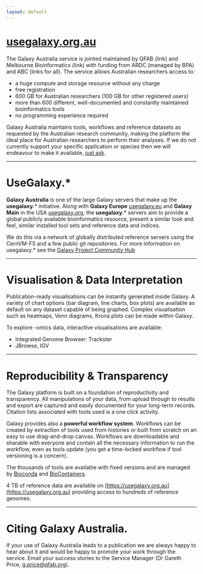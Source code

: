 ```yaml
---
layout: default
---
```


# [usegalaxy.org.au](https://usegalaxy.org.au)

The Galaxy Australia service is jointed maintained by QFAB (link) and Melbourne Bioinformatics (link) with funding from ARDC (managed by BPA) and ABC (links for all). The service allows Australian researchers access to:

* a huge compute and storage resource without any charge
* free registration
* 600 GB for Australian researchers (100 GB for other registered users)
* more than 600 different, well-documented and constantly maintained bioinformatics tools
* no programming experience required

Galaxy Australia maintains tools, workflows and reference datasets as requested by the Australian research community, making the platform the ideal place for Australian researchers to perform their analyses. If we do not currently support your specific application or species then we will endeavour to make it available, [just ask](https://docs.google.com/forms/d/e/1FAIpQLSdXuarvkzFA5kRqoCfO8uiUGAB0PplfR4yvAfpCPSpdMcehmA/viewform).

---

# <i class="fa fa-gears"></i>  UseGalaxy.*

**Galaxy Australia** is one of the large Galaxy servers that make up the **usegalaxy.*** initiative. Along with **Galaxy Europe** [usegalaxy.eu](https://usegalaxy.eu) and **Galaxy Main** in the USA [usegalaxy.org](https://usegalaxy.org), the **usegalaxy.*** servers aim to provide a global publicly available bioinformatics resource, present a similar look and feel, similar installed tool sets and reference data and indices.

We do this via a network of globally distributed reference servers using the CernVM-FS and a few public git repositories. For more information on usegalaxy.* see the [Galaxy Project Community Hub](https://galaxyproject.org/usegalaxy/)

---

# <i class="fa fa-area-chart"></i> Visualisation & Data Interpretation

Publication-ready visualisations can be instantly generated inside Galaxy. A variety of chart options (bar diagram, line charts, box plots) are available as default on any dataset capable of being graphed. Complex visualisation such as heatmaps, Venn diagrams, Krona plots can be made within Galaxy.

To explore -omics data, interactive visualisations are available:

* Integrated Genome Browser: Trackster
* JBrowse, IGV

---

# <i class="fa fa-sitemap"></i> Reproducibility & Transparency

The Galaxy platform is built on a foundation of reproductivity and transparency. All manipulations of your data, from upload through to results and export are captured and easily documented for your long-term records. Citation lists associated with tools used is a one click activity.

Galaxy provides also a **powerful workflow system**. Workflows can be created by extraction of tools used from histories or built from scratch on an easy to use drag-and-drop canvas. Workflows are downloadable and sharable with everyone and contain all the necessary information to run the workflow, even as tools update (you get a time-locked workflow if tool versioning is a concern).

The thousands of tools are available with fixed versions and are managed by [Bioconda](https://bioconda.github.io/) and [BioContainers](https://biocontainers.pro/).

4 TB of reference data are available on [https://usegalaxy.org.au](https://usegalaxy.org.au) providing access to hundreds of reference genomes.

---

# <i class="fa fa-mortar-board"></i> Citing Galaxy Australia.


If your use of Galaxy Australia leads to a publication we are always happy to hear about it and would be happy to promote your work through the service. Email your success stories to the Service Manager (Dr Gareth Price, [g.price@qfab.org](mailto://g.price@qfab.org)).
